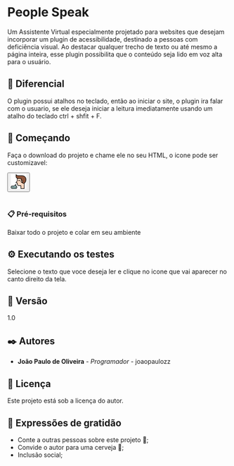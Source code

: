 # People Speak

Um Assistente Virtual especialmente projetado para websites que desejam incorporar um plugin de acessibilidade, destinado a pessoas com deficiência visual. Ao destacar qualquer trecho de texto ou até mesmo a página inteira, esse plugin possibilita que o conteúdo seja lido em voz alta para o usuário.

## 🚀 Diferencial

O plugin possui atalhos no teclado, então ao iniciar o site, o plugin ira falar com o usuario, se ele deseja iniciar a leitura imediatamente usando um atalho do teclado ctrl + shfit + F.

## 🚀 Começando

Faça o download do projeto e chame ele no seu HTML, o icone pode ser customizavel:
    <div class="pessoaLer">
            <button id="lerTexto" title="Ler Texto">
                <img src="img/pessoafalar.png" width="35"/>
            </button>
        </div>   
    <script src="js/script.js"></script>

### 📋 Pré-requisitos

Baixar todo o projeto e colar em seu ambiente

## ⚙️ Executando os testes

Selecione o texto que voce deseja ler e clique no icone que vai aparecer no canto direito da tela.

## 📌 Versão

1.0

## ✒️ Autores

* **João Paulo de Oliveira** - *Programador* - joaopaulozz
## 📄 Licença

Este projeto está sob a licença do autor.

## 🎁 Expressões de gratidão

* Conte a outras pessoas sobre este projeto 📢;
* Convide o autor para uma cerveja 🍺;
* Inclusão social;
